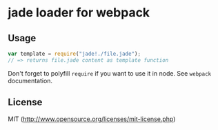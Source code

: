 # jade loader for webpack

## Usage

``` javascript
var template = require("jade!./file.jade");
// => returns file.jade content as template function
```

Don't forget to polyfill `require` if you want to use it in node.
See `webpack` documentation.

## License

MIT (http://www.opensource.org/licenses/mit-license.php)